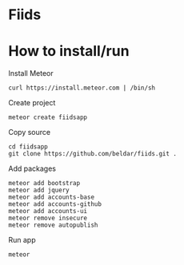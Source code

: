 Fiids
=====

How to install/run
==================

Install Meteor

	curl https://install.meteor.com | /bin/sh

Create project

	meteor create fiidsapp

Copy source

	cd fiidsapp
	git clone https://github.com/beldar/fiids.git .

Add packages

	meteor add bootstrap
	meteor add jquery
	meteor add accounts-base
	meteor add accounts-github
	meteor add accounts-ui
	meteor remove insecure
	meteor remove autopublish

Run app

	meteor
